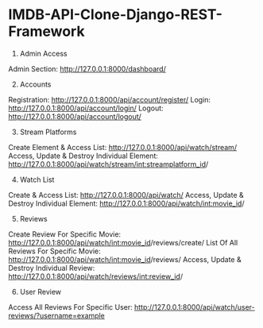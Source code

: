 # IMDB-API-Clone-Django-REST-Framework

1. Admin Access

Admin Section: http://127.0.0.1:8000/dashboard/

2. Accounts

Registration: http://127.0.0.1:8000/api/account/register/
Login: http://127.0.0.1:8000/api/account/login/
Logout: http://127.0.0.1:8000/api/account/logout/

3. Stream Platforms

Create Element & Access List: http://127.0.0.1:8000/api/watch/stream/
Access, Update & Destroy Individual Element: http://127.0.0.1:8000/api/watch/stream/<int:streamplatform_id>/

4. Watch List

Create & Access List: http://127.0.0.1:8000/api/watch/
Access, Update & Destroy Individual Element: http://127.0.0.1:8000/api/watch/<int:movie_id>/

5. Reviews

Create Review For Specific Movie: http://127.0.0.1:8000/api/watch/<int:movie_id>/reviews/create/
List Of All Reviews For Specific Movie: http://127.0.0.1:8000/api/watch/<int:movie_id>/reviews/
Access, Update & Destroy Individual Review: http://127.0.0.1:8000/api/watch/reviews/<int:review_id>/

6. User Review

Access All Reviews For Specific User: http://127.0.0.1:8000/api/watch/user-reviews/?username=example